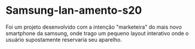 # Samsung-lan-amento-s20
Foi um projeto desenvolvido com a intenção "marketeira" do mais novo smartphone da samsung, onde trago um pequeno layout interativo onde o usuário supostamente reservaria seu aparelho.
